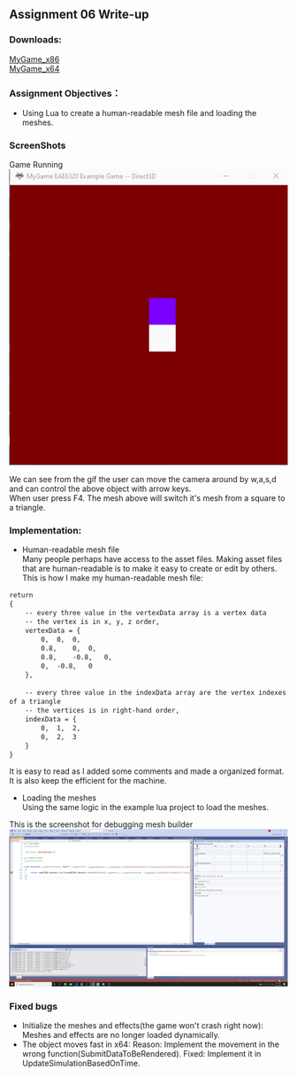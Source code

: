 ## Assignment 06 Write-up

### Downloads: 

[MyGame_x86](https://github.com/XingnanChen/Engineer2/blob/master/Assignment06/MyGame_x86.zip?raw=true)  
[MyGame_x64](https://github.com/XingnanChen/Engineer2/blob/master/Assignment06/MyGame_x64.zip?raw=true)


### Assignment Objectives：
- Using Lua to create a human-readable mesh file and loading the meshes.  

### ScreenShots
Game Running  
![Image](Assignment06/gamerunning.gif)  

We can see from the gif the user can move the camera around by w,a,s,d and can control the above object with arrow keys.  
When user press F4. The mesh above will switch it's mesh from a square to a triangle.  

### Implementation:  
- Human-readable mesh file  
Many people perhaps have access to the asset files. Making asset files that are human-readable is to make it easy to create or edit by others.    
This is how I make my human-readable mesh file:  
```
return
{
	-- every three value in the vertexData array is a vertex data
	-- the vertex is in x, y, z order,
	vertexData = {
		0,	0,	0, 
		0.8,	0,	0, 
		0.8,	-0.8,	0, 
		0,	-0.8,	0
	},

	-- every three value in the indexData array are the vertex indexes of a triangle
	-- the vertices is in right-hand order,
	indexData = {
		0,	1,	2,
		0,	2,	3
	}
}
```  
It is easy to read as I added some comments and made a organized format. It is also keep the efficient for the machine. 

- Loading the meshes  
Using the same logic in the example lua project to load the meshes.  

This is the screenshot for debugging mesh builder  
![Image](Assignment06/debug.png)    

### Fixed bugs  
- Initialize the meshes and effects(the game won't crash right now): Meshes and effects are no longer loaded dynamically.  
- The object moves fast in x64: Reason: Implement the movement in the wrong function(SubmitDataToBeRendered).  Fixed: Implement it in UpdateSimulationBasedOnTime.   
